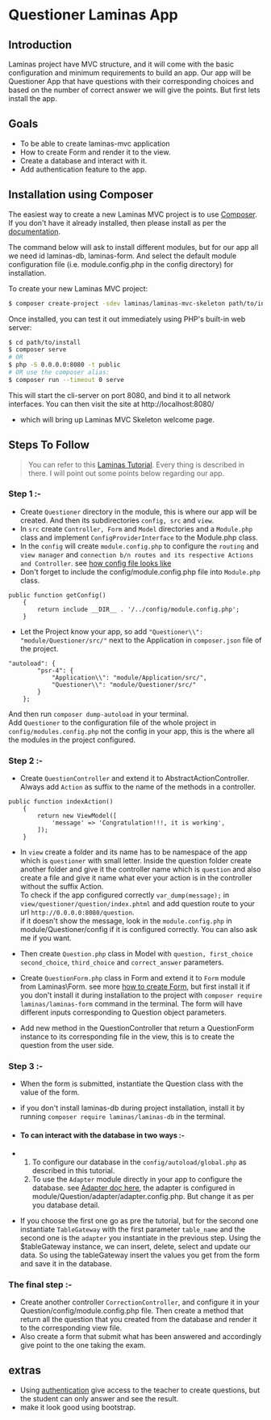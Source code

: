 # Questioner Laminas App

## Introduction

Laminas project have MVC structure, and it will come with the basic configuration and minimum requirements to build an app. Our app will be Questioner App that have questions with their corresponding choices and based on the number of correct answer we will give the points. But first lets install the app. 

## Goals
- To be able to create laminas-mvc application
- How to create Form and render it to the view.
- Create a database and interact with it.
- Add authentication feature to the app.

## Installation using Composer

The easiest way to create a new Laminas MVC project is to use
[Composer](https://getcomposer.org/). If you don't have it already installed,
then please install as per the [documentation](https://getcomposer.org/doc/00-intro.md).

The command below will ask to install different modules, but for our app all we need id laminas-db, laminas-form. And select the default module configuration file (i.e. module.config.php in the config directory) for installation. 

To create your new Laminas MVC project:

```bash
$ composer create-project -sdev laminas/laminas-mvc-skeleton path/to/install
```

Once installed, you can test it out immediately using PHP's built-in web server:

```bash
$ cd path/to/install
$ composer serve 
# OR 
$ php -S 0.0.0.0:8080 -t public
# OR use the composer alias:
$ composer run --timeout 0 serve
```

This will start the cli-server on port 8080, and bind it to all network
interfaces. You can then visit the site at http://localhost:8080/
- which will bring up Laminas MVC Skeleton welcome page.

## Steps To Follow

> You can refer to this [Laminas Tutorial](https://docs.laminas.dev/tutorials/getting-started/skeleton-application/). Every thing is described in there. I will point out some points below regarding our app.

### Step 1 :-
- Create `Questioner` directory in the module, this is where our app will be created. And then its subdirectories `config, src` and `view`.
- In `src` create `Controller, Form` and `Model` directories and a `Module.php` class and implement `ConfigProviderInterface` to the Module.php class.
- In the `config` will create `module.config.php` to configure the `routing` and `view manager` and `connection b/n routes and its respective Actions and Controller`. see [how config file looks like](https://docs.laminas.dev/tutorials/getting-started/routing-and-controllers/) 
- Don't forget to include the config/module.config.php file into `Module.php` class.
```phpt
public function getConfig()
    {
        return include __DIR__ . '/../config/module.config.php';
    }
```
- Let the Project know your app, so add `"Questioner\\": "module/Questioner/src/"` next to the Application in `composer.json` file of the project. 
```phpt
"autoload": {
        "psr-4": {
            "Application\\": "module/Application/src/",
            "Questioner\\": "module/Questioner/src/"
        }
    };
```
And then run `composer dump-autoload` in your terminal. <br>
Add `Questioner` to the configuration file of the whole project in `config/modules.config.php` not the config in your app, this is the where all the modules in the project configured.

### Step 2 :-
- Create `QuestionController` and extend it to AbstractActionController. Always add `Action` as suffix to the name of the methods in a controller.
```phpt
public function indexAction()
    {
        return new ViewModel([
            'message' => 'Congratulation!!!, it is working',
        ]);
    }
```
- In `view` create a folder and its name has to be namespace of the app which is `questioner` with small letter. Inside the question folder create another folder and give it the controller name which is `question` and also create a file and give it name what ever your action is in the controller without the suffix Action. <br>
  To check if the app configured correctly `var_dump(message);` in `view/questioner/question/index.phtml` and add question route to your url `http://0.0.0.0:8080/question`. <br>
  if it doesn't show the message, look in the `module.config.php` in module/Questioner/config if it is configured correctly. You can also ask me if you want.

- Then create `Question.php` class in Model with `question, first_choice second_choice`, `third_choice` and `correct_answer` parameters.
- Create `QuestionForm.php` class in Form and extend it to `Form` module from Laminas\Form. see more [how to create Form](https://docs.laminas.dev/tutorials/getting-started/forms-and-actions/), but first install it if you don't install it during installation to the project with `composer require laminas/laminas-form` command in the terminal. The form will have different inputs corresponding to Question object parameters.
- Add new method in the QuestionController that return a QuestionForm instance to its corresponding file in the view, this is to create the question from the user side. 

### Step 3 :- 
- When the form is submitted, instantiate the Question class with the value of the form.
- if you don't install laminas-db during project installation, install it by running `composer require laminas/laminas-db` in the terminal.
- #### To can interact with the database in two ways :-
- 1. To configure our database in the `config/autoload/global.php` as described in this tutorial.
  2. To use the `Adapter` module directly in your app to configure the database. see [Adapter doc here](https://docs.laminas.dev/laminas-db/adapter/), the adapter is configured in module/Question/adapter/adapter.config.php. But change it as per you database detail.
    
- If you choose the first one go as pre the tutorial, but for the second one instantiate `TableGateway` with the first parameter `table_name` and the second one is the `adapter` you instantiate in the previous step. Using the $tableGateway instance, we can insert, delete, select and update our data. So using the tableGateway insert the values you get from the form and save it in the database.

### The final step :-
- Create another controller `CorrectionController`, and configure it in your Question/config/module.config.php file. Then create a method that return all the question that you created from the database and render it to the corresponding view file.
- Also create a form that submit what has been answered and accordingly give point to the one taking the exam.

## extras
- Using [authentication](https://docs.laminas.dev/laminas-authentication/intro/) give access to the teacher to create questions, but the student can only answer and see the result.
- make it look good using bootstrap. 

